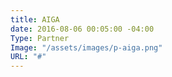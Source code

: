 ```yaml
---
title: AIGA
date: 2016-08-06 00:05:00 -04:00
Type: Partner
Image: "/assets/images/p-aiga.png"
URL: "#"
---
```


